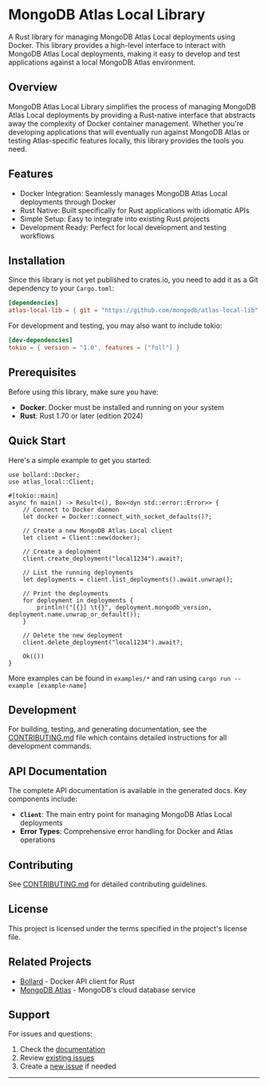# MongoDB Atlas Local Library

A Rust library for managing MongoDB Atlas Local deployments using Docker. This library provides a high-level interface to interact with MongoDB Atlas Local deployments, making it easy to develop and test applications against a local MongoDB Atlas environment.

## Overview

MongoDB Atlas Local Library simplifies the process of managing MongoDB Atlas Local deployments by providing a Rust-native interface that abstracts away the complexity of Docker container management. Whether you're developing applications that will eventually run against MongoDB Atlas or testing Atlas-specific features locally, this library provides the tools you need.

## Features

- Docker Integration: Seamlessly manages MongoDB Atlas Local deployments through Docker
- Rust Native: Built specifically for Rust applications with idiomatic APIs
- Simple Setup: Easy to integrate into existing Rust projects
- Development Ready: Perfect for local development and testing workflows

## Installation

Since this library is not yet published to crates.io, you need to add it as a Git dependency to your `Cargo.toml`:

```toml
[dependencies]
atlas-local-lib = { git = "https://github.com/mongodb/atlas-local-lib" }
```

For development and testing, you may also want to include tokio:

```toml
[dev-dependencies]
tokio = { version = "1.0", features = ["full"] }
```

## Prerequisites

Before using this library, make sure you have:

- **Docker**: Docker must be installed and running on your system
- **Rust**: Rust 1.70 or later (edition 2024)

## Quick Start

Here's a simple example to get you started:

```rust,no_run
use bollard::Docker;
use atlas_local::Client;

#[tokio::main]
async fn main() -> Result<(), Box<dyn std::error::Error>> {
    // Connect to Docker daemon
    let docker = Docker::connect_with_socket_defaults()?;

    // Create a new MongoDB Atlas Local client
    let client = Client::new(docker);

    // Create a deployment
    client.create_deployment("local1234").await?;

    // List the running deployments
    let deployments = client.list_deployments().await.unwrap();

    // Print the deployments
    for deployment in deployments {
        println!("[{}] \t{}", deployment.mongodb_version, deployment.name.unwrap_or_default());
    }

    // Delete the new deployment
    client.delete_deployment("local1234").await?;

    Ok(())
}
```

More examples can be found in `examples/*` and ran using `cargo run --example [example-name]`

## Development

For building, testing, and generating documentation, see the [CONTRIBUTING.md](CONTRIBUTING.md) file which contains detailed instructions for all development commands.

## API Documentation

The complete API documentation is available in the generated docs. Key components include:

- **`Client`**: The main entry point for managing MongoDB Atlas Local deployments
- **Error Types**: Comprehensive error handling for Docker and Atlas operations

## Contributing

See [CONTRIBUTING.md](CONTRIBUTING.md) for detailed contributing guidelines.

## License

This project is licensed under the terms specified in the project's license file.

## Related Projects

- [Bollard](https://crates.io/crates/bollard) - Docker API client for Rust
- [MongoDB Atlas](https://www.mongodb.com/atlas) - MongoDB's cloud database service

## Support

For issues and questions:

1. Check the [documentation](#documentation)
2. Review [existing issues](../../issues)
3. Create a [new issue](../../issues/new) if needed

---
